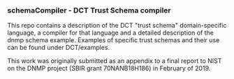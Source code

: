 ### schemaCompiler - DCT Trust Schema compiler

This repo contains a description of the DCT "trust schema" domain-specific language, a compiler for that language and a detailed description of the dnmp schema example. Examples of specific trust schemas and their use can be found under DCT/examples.

This work was originally submitted as an appendix to a final report to NIST on the DNMP project (SBIR grant 70NANB18H186) in February of 2019.
